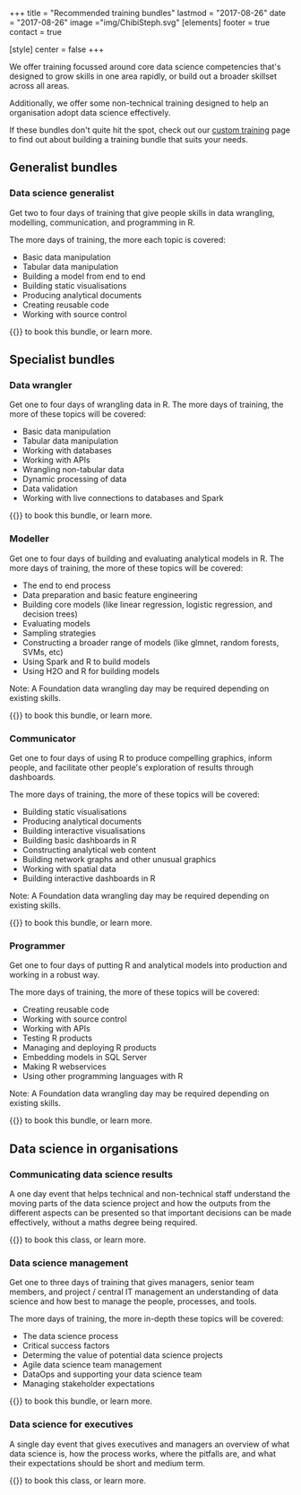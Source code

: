+++
title = "Recommended training bundles"
lastmod = "2017-08-26"
date = "2017-08-26"
image ="img/ChibiSteph.svg"
[elements]
  footer = true
  contact = true

[style]
  center = false
+++


We offer training focussed around core data science competencies that's designed to grow skills in one area rapidly, or build out a broader skillset across all areas. 

Additionally, we offer some non-technical training designed to help an organisation adopt data science effectively.

If these bundles don't quite hit the spot, check out our [custom training](../customtraining) page to find out about building a training bundle that suits your needs.

## Generalist bundles

### Data science generalist
Get two to four days of training that give people skills in data wrangling, modelling, communication, and programming in R. 

The more days of training, the more each topic is covered: 

- Basic data manipulation
- Tabular data manipulation
- Building a model from end to end
- Building static visualisations
- Producing analytical documents
- Creating reusable code
- Working with source control

{{<btn href="//itsalocke.com/#contact" msg="Get in touch">}} to book this bundle, or learn more.

## Specialist bundles
### Data wrangler
Get one to four days of wrangling data in R.  The more days of training, the more of these topics will be covered:

- Basic data manipulation
- Tabular data manipulation
- Working with databases
- Working with APIs
- Wrangling non-tabular data
- Dynamic processing of data
- Data validation
- Working with live connections to databases and Spark

{{<btn href="//itsalocke.com/#contact" msg="Get in touch">}} to book this bundle, or learn more.

### Modeller
Get one to four days of building and evaluating analytical models in R. The more days of training, the more of these topics will be covered:

- The end to end process
- Data preparation and basic feature engineering
- Building core models (like linear regression, logistic regression, and decision trees)
- Evaluating models
- Sampling strategies
- Constructing a broader range of models (like glmnet, random forests, SVMs, etc)
- Using Spark and R to build models
- Using H2O and R for building models

Note: A Foundation data wrangling day may be required depending on existing skills.

{{<btn href="//itsalocke.com/#contact" msg="Get in touch">}} to book this bundle, or learn more.

### Communicator
Get one to four days of using R to produce compelling graphics, inform people, and facilitate other people's exploration of results through dashboards.

The more days of training, the more of these topics will be covered:
 
- Building static visualisations
- Producing analytical documents
- Building interactive visualisations
- Building basic dashboards in R
- Constructing analytical web content
- Building network graphs and other unusual graphics
- Working with spatial data
- Building interactive dashboards in R

Note: A Foundation data wrangling day may be required depending on existing skills.

{{<btn href="//itsalocke.com/#contact" msg="Get in touch">}} to book this bundle, or learn more.

### Programmer
Get one to four days of putting R and analytical models into production and working in a robust way.

The more days of training, the more of these topics will be covered:
 
- Creating reusable code
- Working with source control
- Working with APIs
- Testing R products
- Managing and deploying R products
- Embedding models in SQL Server
- Making R webservices
- Using other programming languages with R

Note: A Foundation data wrangling day may be required depending on existing skills.

{{<btn href="//itsalocke.com/#contact" msg="Get in touch">}} to book this bundle, or learn more.

## Data science in organisations
### Communicating data science results
A one day event that helps technical and non-technical staff understand the moving parts of the data science project and how the outputs from the different aspects can be presented so that important decisions can be made effectively, without a maths degree being required.

{{<btn href="//itsalocke.com/#contact" msg="Get in touch">}} to book this class, or learn more.

### Data science management
Get one to three days of training that gives managers, senior team members, and project / central IT management an understanding of data science and how best to manage the people, processes, and tools.

The more days of training, the more in-depth these topics will be covered:

- The data science process
- Critical success factors
- Determing the value of potential data science projects
- Agile data science team management
- DataOps and supporting your data science team
- Managing stakeholder expectations


{{<btn href="//itsalocke.com/#contact" msg="Get in touch">}} to book this bundle, or learn more.

### Data science for executives
A single day event that gives executives and managers an overview of what data science is, how the process works, where the pitfalls are, and what their expectations should be short and medium term.

{{<btn href="//itsalocke.com/#contact" msg="Get in touch">}} to book this class, or learn more.